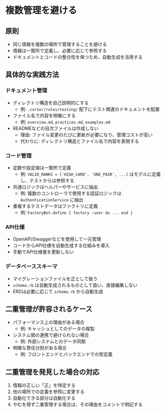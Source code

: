 # 複数管理を避ける

## 原則
- 同じ情報を複数の場所で管理することを避ける
- 情報は一箇所で定義し、必要に応じて参照する
- ドキュメントとコードの整合性を保つため、自動生成を活用する

## 具体的な実践方法

### ドキュメント管理
- ディレクトリ構造を自己説明的にする
  - 例: `.cursor/rules/testing/` 配下にテスト関連のドキュメントを配置
- ファイル名で内容を明確にする
  - 例: `overview.md`, `practices.md`, `examples.md`
- READMEなどの目次ファイルは作成しない
  - 理由: ファイル変更のたびに更新が必要になり、管理コストが高い
  - 代わりに: ディレクトリ構造とファイル名で内容を表現する

### コード管理
- 定数や設定値は一箇所で定義
  - 例: `VALID_RANKS = ['HIGH_CARD', 'ONE_PAIR', ...]` はモデルに定義し、テストからは参照する
- 共通ロジックはヘルパーやサービスに抽出
  - 例: 複数のコントローラで使用する認証ロジックは `AuthenticationService` に抽出
- 重複するテストデータはファクトリに定義
  - 例: `FactoryBot.define { factory :user do ... end }`

### API仕様
- OpenAPI/Swaggerなどを使用して一元管理
- コードからAPI仕様を自動生成する仕組みを導入
- 手動でAPI仕様書を更新しない

### データベーススキーマ
- マイグレーションファイルを正として扱う
- `schema.rb` は自動生成されるものとして扱い、直接編集しない
- ERDは必要に応じて `schema.rb` から自動生成

## 二重管理が許容されるケース
- パフォーマンス上の理由がある場合
  - 例: キャッシュとしてのデータの複製
- システム間の連携で避けられない場合
  - 例: 外部システムとのデータ同期
- 明確な責任分担がある場合
  - 例: フロントエンドとバックエンドでの型定義

## 二重管理を発見した場合の対応
1. 情報の正しい「正」を特定する
2. 他の場所での定義を参照に変更する
3. 自動化できる部分は自動化する
4. やむを得ず二重管理する場合は、その理由をコメントで明記する 
